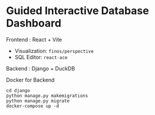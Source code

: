 # Guided Interactive Database Dashboard

Frontend : React + Vite
- Visualization: `finos/perspective`
- SQL Editor: `react-ace`

Backend : Django + DuckDB

Docker for Backend
```
cd django
python manage.py makemigrations
python manage.py migrate
docker-compose up -d
```
